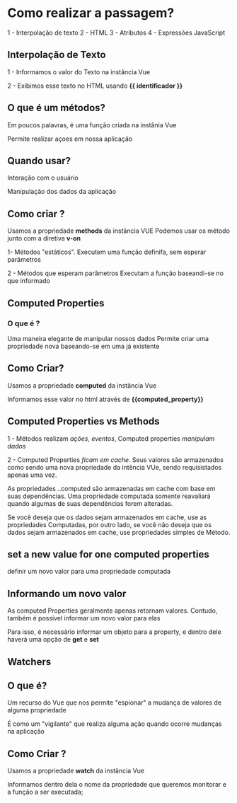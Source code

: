 # Como realizar a passagem?

1 - Interpolação de texto
2 - HTML
3 - Atributos
4 - Expressões JavaScript

## Interpolação de Texto

1 - Informamos o valor do Texto na instância Vue

2 - Exibimos esse texto no HTML usando **{{ identificador }}**

## O que é um métodos?

Em poucos palavras, é uma função criada na instânia Vue

Permite realizar açoes em nossa aplicação

## Quando usar?

Interação com o usuário

Manipulação dos dados da aplicação

## Como criar ?

Usamos a propriedade **methods** da instância VUE
Podemos usar os método junto com a diretiva **v-on**

1- Métodos "estáticos". Executem uma função definifa, sem esperar parâmetros

2 - Métodos que esperam parâmetros Executam a função baseandi-se no que informado

## Computed Properties

### O que é ?

Uma maneira elegante de manipular nossos dados
Permite criar uma propriedade nova baseando-se em uma já existente

## Como Criar?

Usamos a propriedade **computed** da instância Vue

Informamos esse valor no html através de **{{computed_property}}**

## Computed Properties vs Methods

1 - Métodos realizam _ações, eventos_, Computed properties _manipulam dados_

2 - Computed Properties _ficam em cache_.
Seus valores são armazenados como sendo uma nova propriedade da intência VUe, sendo requisistados apenas uma vez.

As propriedades ..computed são armazenadas em cache com base em suas dependências. Uma propriedade computada somente reavaliará quando algumas de suas dependências forem alteradas.

Se você deseja que os dados sejam armazenados em cache, use as propriedades Computadas, por outro lado, se você não deseja que os dados sejam armazenados em cache, use propriedades simples de Método.

## set a new value for one computed properties

definir um novo valor para uma propriedade computada

## Informando um novo valor

As computed Properties geralmente apenas retornam valores. Contudo, também é possível informar um novo valor para elas

Para isso, é necessário informar um objeto para a property, e dentro dele haverá uma opção de **get** e **set**

## Watchers

## O que é?

Um recurso do Vue que nos permite "espionar" a mudança de valores de alguma propriedade

É como um "vigilante" que realiza alguma ação quando ocorre mudanças na aplicação

## Como Criar ?

Usamos a propriedade **watch** da instância Vue

Informamos dentro dela o nome da propriedade que queremos monitorar e a função a ser executada;

